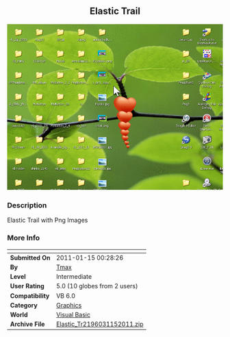 ﻿<div align="center">

## Elastic Trail

<img src="PIC2011115858522667.gif">
</div>

### Description

Elastic Trail with Png Images
 
### More Info
 


<span>             |<span>
---                |---
**Submitted On**   |2011-01-15 00:28:26
**By**             |[Tmax](https://github.com/Planet-Source-Code/PSCIndex/blob/master/ByAuthor/tmax.md)
**Level**          |Intermediate
**User Rating**    |5.0 (10 globes from 2 users)
**Compatibility**  |VB 6\.0
**Category**       |[Graphics](https://github.com/Planet-Source-Code/PSCIndex/blob/master/ByCategory/graphics__1-46.md)
**World**          |[Visual Basic](https://github.com/Planet-Source-Code/PSCIndex/blob/master/ByWorld/visual-basic.md)
**Archive File**   |[Elastic\_Tr2196031152011\.zip](https://github.com/Planet-Source-Code/tmax-elastic-trail__1-73684/archive/master.zip)








